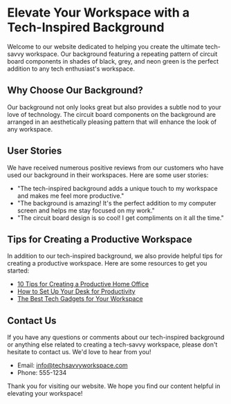 <!--font:Cormorant Garamond-->

# Elevate Your Workspace with a Tech-Inspired Background

Welcome to our website dedicated to helping you create the ultimate tech-savvy workspace. Our background featuring a repeating pattern of circuit board components in shades of black, grey, and neon green is the perfect addition to any tech enthusiast's workspace.

## Why Choose Our Background?

Our background not only looks great but also provides a subtle nod to your love of technology. The circuit board components on the background are arranged in an aesthetically pleasing pattern that will enhance the look of any workspace.

## User Stories

We have received numerous positive reviews from our customers who have used our background in their workspaces. Here are some user stories:

- "The tech-inspired background adds a unique touch to my workspace and makes me feel more productive."
- "The background is amazing! It's the perfect addition to my computer screen and helps me stay focused on my work."
- "The circuit board design is so cool! I get compliments on it all the time."

## Tips for Creating a Productive Workspace

In addition to our tech-inspired background, we also provide helpful tips for creating a productive workspace. Here are some resources to get you started:

- [10 Tips for Creating a Productive Home Office](#)
- [How to Set Up Your Desk for Productivity](#)
- [The Best Tech Gadgets for Your Workspace](#)

## Contact Us

If you have any questions or comments about our tech-inspired background or anything else related to creating a tech-savvy workspace, please don't hesitate to contact us. We'd love to hear from you!

- Email: info@techsavvyworkspace.com
- Phone: 555-1234

Thank you for visiting our website. We hope you find our content helpful in elevating your workspace!

<!--

Write me content for website with wallpaper which alt text is:

"A repeating pattern of circuit board components, in shades of black, grey, and neon green."

The name/title of the page should not be 1:1 copy of the alt text but rather a real content of the website which is using this wallpaper.

- Use markdown format 
- Start with heading
- Heading should be short and concise
- The content should look like a real website 
- The website should not be about the wallpaper, wallpaper is just a related background
- Heading should be contain work "wallpaper" or "background"
- Include real sections like references, contact, user stories, etc. use things relevant to the page purpose.
- Feel free to use structure like headings, bullets, numbering, blockquotes, paragraphs, horizontal lines, etc.
- You can use formatting like bold or _italic_
- You can include UTF-8 emojis
- Links should be only #hash anchors (and you can refer to the document itself)
- Do not include images


---


# Tech Savvy Workspace Wallpaper

Welcome to our website dedicated to helping you create the ultimate tech-savvy workspace. Our wallpaper featuring a repeating pattern of circuit board components in shades of black, grey, and neon green is the perfect background for any tech enthusiast.

## Why Choose Our Wallpaper?

Our wallpaper not only looks great but also provides a subtle nod to your love of technology. The circuit board components on the wallpaper are arranged in an aesthetically pleasing pattern that will enhance the look of any workspace.

## User Stories

We have received numerous positive reviews from our customers who have used our wallpaper in their workspaces. Here are some user stories:

- "I absolutely love the wallpaper! It adds a unique touch to my workspace and makes me feel more productive."
- "The wallpaper is amazing! It's the perfect background for my computer screen and helps me stay focused on my work."
- "The circuit board design is so cool! I get compliments on it all the time."

## References

If you're interested in learning more about creating a tech-savvy workspace, check out these helpful resources:

- [10 Tips for Creating a Productive Home Office](#)
- [How to Set Up Your Desk for Productivity](#)
- [The Best Tech Gadgets for Your Workspace](#)

## Contact Us

If you have any questions or comments about our wallpaper or anything else related to creating a tech-savvy workspace, please don't hesitate to contact us. We'd love to hear from you!

- Email: info@techsavvyworkspace.com
- Phone: 555-1234

Thank you for visiting our website. We hope you find our content helpful in creating your dream workspace!


---


Heading should not include word "wallpaper". The website should not be about the wallpaper itself, wallpaper is just a related background, rewrite whole content.


---


# Elevate Your Workspace with a Tech-Inspired Background

Welcome to our website dedicated to helping you create the ultimate tech-savvy workspace. Our background featuring a repeating pattern of circuit board components in shades of black, grey, and neon green is the perfect addition to any tech enthusiast's workspace.

## Why Choose Our Background?

Our background not only looks great but also provides a subtle nod to your love of technology. The circuit board components on the background are arranged in an aesthetically pleasing pattern that will enhance the look of any workspace.

## User Stories

We have received numerous positive reviews from our customers who have used our background in their workspaces. Here are some user stories:

- "The tech-inspired background adds a unique touch to my workspace and makes me feel more productive."
- "The background is amazing! It's the perfect addition to my computer screen and helps me stay focused on my work."
- "The circuit board design is so cool! I get compliments on it all the time."

## Tips for Creating a Productive Workspace

In addition to our tech-inspired background, we also provide helpful tips for creating a productive workspace. Here are some resources to get you started:

- [10 Tips for Creating a Productive Home Office](#)
- [How to Set Up Your Desk for Productivity](#)
- [The Best Tech Gadgets for Your Workspace](#)

## Contact Us

If you have any questions or comments about our tech-inspired background or anything else related to creating a tech-savvy workspace, please don't hesitate to contact us. We'd love to hear from you!

- Email: info@techsavvyworkspace.com
- Phone: 555-1234

Thank you for visiting our website. We hope you find our content helpful in elevating your workspace!

-->
